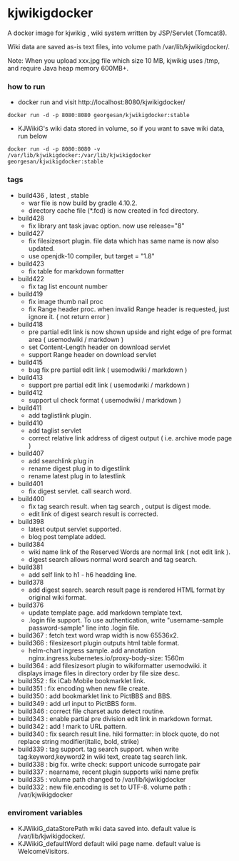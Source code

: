 # kjwikigdocker
A docker image for kjwikig , wiki system written by JSP/Servlet (Tomcat8).

Wiki data are saved as-is text files, into volume path /var/lib/kjwikigdocker/.

Note: When you upload xxx.jpg file which size 10 MB, kjwikig uses /tmp,
and require Java heap memory 600MB+.


### how to run

* docker run and visit http://localhost:8080/kjwikigdocker/
```
docker run -d -p 8080:8080 georgesan/kjwikigdocker:stable
```

* KJWikiG's wiki data stored in volume, so if you want to save wiki data, run below
```
docker run -d -p 8080:8080 -v /var/lib/kjwikigdocker:/var/lib/kjwikigdocker georgesan/kjwikigdocker:stable
```


### tags

* build436 , latest , stable
    * war file is now build by gradle 4.10.2.
    * directory cache file (*.fcd) is now created in fcd directory.
* build428
    * fix library ant task javac option. now use release="8"
* build427
    * fix filesizesort plugin. file data which has same name is now also updated.
    * use openjdk-10 compiler, but target = "1.8"
* build423
    * fix table for markdown formatter
* build422
    * fix tag list encount number
* build419
    * fix image thumb nail proc
    * fix Range header proc. when invalid Range header is requested, just ignore it. ( not return error )
* build418
    * pre partial edit link is now shown upside and right edge of pre format area ( usemodwiki / markdown )
    * set Content-Length header on download servlet
    * support Range header on download servlet
* build415
    * bug fix pre partial edit link ( usemodwiki / markdown )
* build413
    * support pre partial edit link ( usemodwiki / markdown )
* build412
    * support ul check format ( usemodwiki / markdown )
* build411
    * add taglistlink plugin.
* build410
    * add taglist servlet
    * correct relative link address of digest output ( i.e. archive mode page )
* build407
    * add searchlink plug in
    * rename digest plug in to digestlink
    * rename latest plug in to latestlink
* build401
    * fix digest servlet. call search word.
* build400
    * fix tag search result. when tag search , output is digest mode.
    * edit link of digest search result is corrected.
* build398
    * latest output servlet supported.
    * blog post template added.
* build384
    * wiki name link of the Reserved Words are normal link ( not edit link ).
    * digest search allows normal word search and tag search.
* build381
    * add self link to h1 - h6 headding line.
* build378
    * add digest search. search result page is rendered HTML format by original wiki format.
* build376
    * update template page. add markdown template text.
    * .login file support. To use authentication, write "username-sample password-sample" line into .login file.
* build367 : fetch text word wrap width is now 65536x2.
* build366 : filesizesort plugin outputs html table format.
    * helm-chart ingress sample. add annotation nginx.ingress.kubernetes.io/proxy-body-size: 1560m 
* build364 : add filesizesort plugin to wikiformatter usemodwiki.
    it displays image files in directory order by file size desc.
* build352 : fix iCab Mobile bookmarklet link.
* build351 : fix encoding when new file create.
* build350 : add bookmarklet link to PictBBS and BBS.
* build349 : add url input to PictBBS form.
* build346 : correct file charset auto detect routine.
* build343 : enable partial pre division edit link in markdown format.
* build342 : add ! mark to URL pattern.
* build340 : fix search result line. hiki formatter: in block quote, do not replace string modifier(italic, bold, strike)
* build339 : tag support. tag search support. when write tag:keyword,keyword2 in wiki text, create tag search link.
* build338 : big fix. write check: support unicode surrogate pair
* build337 : nearname, recent plugin supports wiki name prefix
* build335 : volume path changed to /var/lib/kjwikigdocker
* build332 : new file.encoding is set to UTF-8. volume path : /var/kjwikigdocker

### enviroment variables

* KJWikiG_dataStorePath
    wiki data saved into. default value is /var/lib/kjwikigdocker/.
* KJWikiG_defaultWord
    default wiki page name. default value is WelcomeVisitors.
